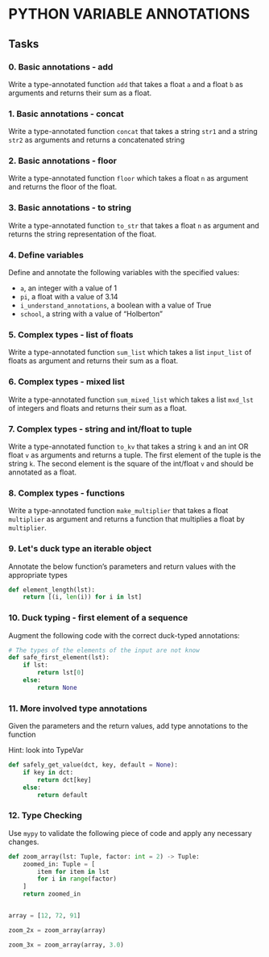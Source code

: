 # PYTHON VARIABLE ANNOTATIONS
## Tasks

### 0. Basic annotations - add
Write a type-annotated function `add` that takes a float `a` and a float `b` as arguments and returns their sum as a float.

### 1. Basic annotations - concat
Write a type-annotated function `concat` that takes a string `str1` and a string `str2` as arguments and returns a concatenated string

### 2. Basic annotations - floor               
Write a type-annotated function `floor` which takes a float `n` as argument and returns the floor of the float.

### 3. Basic annotations - to string            
Write a type-annotated function `to_str` that takes a float `n` as argument and returns the string representation of the float.

### 4. Define variables     
Define and annotate the following variables with the specified values:

- `a`, an integer with a value of 1
- `pi`, a float with a value of 3.14
- `i_understand_annotations`, a boolean with a value of True
- `school`, a string with a value of “Holberton”

### 5. Complex types - list of floats       
Write a type-annotated function `sum_list` which takes a list `input_list` of floats as argument and returns their sum as a float.

### 6. Complex types - mixed list       
Write a type-annotated function `sum_mixed_list` which takes a list `mxd_lst` of integers and floats and returns their sum as a float.

### 7. Complex types - string and int/float to tuple        
Write a type-annotated function `to_kv` that takes a string `k` and an int OR float `v` as arguments and returns a tuple. The first element of the tuple is the string `k`. The second element is the square of the int/float `v` and should be annotated as a float.

### 8. Complex types - functions        
Write a type-annotated function `make_multiplier` that takes a float `multiplier` as argument and returns a function that multiplies a float by `multiplier`.

### 9. Let's duck type an iterable object
Annotate the below function’s parameters and return values with the appropriate types
```python
def element_length(lst):
    return [(i, len(i)) for i in lst]
```

### 10. Duck typing - first element of a sequence       
Augment the following code with the correct duck-typed annotations:
```python
# The types of the elements of the input are not know
def safe_first_element(lst):
    if lst:
        return lst[0]
    else:
        return None
```

### 11. More involved type annotations      
Given the parameters and the return values, add type annotations to the function

Hint: look into TypeVar
```python
def safely_get_value(dct, key, default = None):
    if key in dct:
        return dct[key]
    else:
        return default
```

### 12. Type Checking
Use `mypy` to validate the following piece of code and apply any necessary changes.
```python
def zoom_array(lst: Tuple, factor: int = 2) -> Tuple:
    zoomed_in: Tuple = [
        item for item in lst
        for i in range(factor)
    ]
    return zoomed_in


array = [12, 72, 91]

zoom_2x = zoom_array(array)

zoom_3x = zoom_array(array, 3.0)
```
